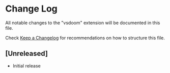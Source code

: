 # Change Log

All notable changes to the "vsdoom" extension will be documented in this file.

Check [Keep a Changelog](http://keepachangelog.com/) for recommendations on how to structure this file.

## [Unreleased]

- Initial release